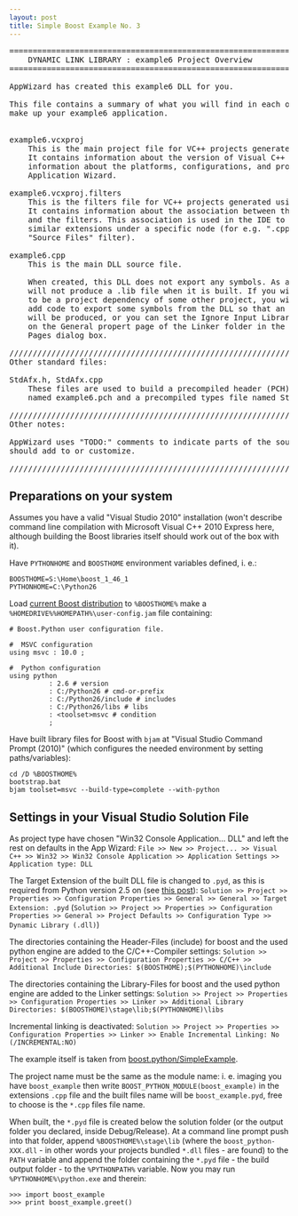 ```yaml
---
layout: post
title: Simple Boost Example No. 3
---
```


<pre>
========================================================================
    DYNAMIC LINK LIBRARY : example6 Project Overview
========================================================================

AppWizard has created this example6 DLL for you.

This file contains a summary of what you will find in each of the files that
make up your example6 application.


example6.vcxproj
    This is the main project file for VC++ projects generated using an Application Wizard.
    It contains information about the version of Visual C++ that generated the file, and
    information about the platforms, configurations, and project features selected with the
    Application Wizard.

example6.vcxproj.filters
    This is the filters file for VC++ projects generated using an Application Wizard. 
    It contains information about the association between the files in your project 
    and the filters. This association is used in the IDE to show grouping of files with
    similar extensions under a specific node (for e.g. ".cpp" files are associated with the
    "Source Files" filter).

example6.cpp
    This is the main DLL source file.

	When created, this DLL does not export any symbols. As a result, it
	will not produce a .lib file when it is built. If you wish this project
	to be a project dependency of some other project, you will either need to
	add code to export some symbols from the DLL so that an export library
	will be produced, or you can set the Ignore Input Library property to Yes
	on the General propert page of the Linker folder in the project's Property
	Pages dialog box.

/////////////////////////////////////////////////////////////////////////////
Other standard files:

StdAfx.h, StdAfx.cpp
    These files are used to build a precompiled header (PCH) file
    named example6.pch and a precompiled types file named StdAfx.obj.

/////////////////////////////////////////////////////////////////////////////
Other notes:

AppWizard uses "TODO:" comments to indicate parts of the source code you
should add to or customize.

/////////////////////////////////////////////////////////////////////////////
</pre>

Preparations on your system
---

Assumes you have a valid "Visual Studio 2010" installation (won't describe command line compilation with Microsoft Visual C++ 2010 Express here, although building the Boost libraries itself should work out of the box with it).

Have `PYTHONHOME` and `BOOSTHOME` environment variables defined, i. e.:

    BOOSTHOME=S:\Home\boost_1_46_1
	PYTHONHOME=C:\Python26

Load [current Boost distribution](http://www.boost.org/users/download/) to `%BOOSTHOME%` make a  `%HOMEDRIVE%%HOMEPATH%\user-config.jam` file containing:

	# Boost.Python user configuration file.

	#  MSVC configuration
	using msvc : 10.0 ;

	#  Python configuration
	using python
			  : 2.6 # version
			  : C:/Python26 # cmd-or-prefix
			  : C:/Python26/include # includes
			  : C:/Python26/libs # libs
			  : <toolset>msvc # condition
			  ;    

Have built library files for Boost with `bjam` at "Visual Studio Command Prompt (2010)" (which configures the needed environment by setting paths/variables):

    cd /D %BOOSTHOME%
	bootstrap.bat
	bjam toolset=msvc --build-type=complete --with-python

Settings in your Visual Studio Solution File
---

As project type have chosen "Win32 Console Application... DLL" and left the rest on defaults in the App Wizard:
`File >> New >> Project... >> Visual C++ >> Win32 >> Win32 Console Application >> Application Settings >> Application type: DLL`

The Target Extension of the built DLL file is changed to `.pyd`, as this is required from Python version 2.5 on (see [this post](http://groups.google.com/group/boost-list/browse_thread/thread/93e2296dcde28088])):
`Solution >> Project >> Properties >> Configuration Properties >> General >> General >> Target Extension: .pyd` (`Solution >> Project >> Properties >> Configuration Properties >> General >> Project Defaults >> Configuration Type >> Dynamic Library (.dll)`)

The directories containing the Header-Files (include) for boost and the used python engine are added
to the C/C++-Compiler settings:
`Solution >> Project >> Properties >> Configuration Properties >> C/C++ >> Additional Include Directories: $(BOOSTHOME);$(PYTHONHOME)\include`

The directories containing the Library-Files for boost and the used python engine are added
to the Linker settings:
`Solution >> Project >> Properties >> Configuration Properties >> Linker >> Additional Library Directories: $(BOOSTHOME)\stage\lib;$(PYTHONHOME)\libs`

Incremental linking is deactivated:
`Solution >> Project >> Properties >> Configuration Properties >> Linker >> Enable Incremental Linking: No (/INCREMENTAL:NO)`

The example itself is taken from [boost.python/SimpleExample](http://wiki.python.org/moin/boost.python/SimpleExample).

The project name must be the same as the module name: i. e. imaging you have `boost_example` then write `BOOST_PYTHON_MODULE(boost_example)` in the extensions `.cpp` file and the built files name will be `boost_example.pyd`, free to choose is the `*.cpp` files file name. 

When built, the `*.pyd` file is created below the solution folder (or the output folder you declared, inside Debug/Release). At a command line prompt push into that folder, append `%BOOSTHOME%\stage\lib` (where the `boost_python-XXX.dll` - in other words your projects bundled `*.dll` files - are found) to the `PATH` variable and append the folder containing the `*.pyd` file - the build output folder - to the `%PYTHONPATH%` variable. Now you may run `%PYTHONHOME%\python.exe` and therein:

    >>> import boost_example
	>>> print boost_example.greet()

